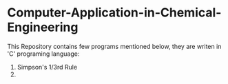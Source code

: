 # Computer-Application-in-Chemical-Engineering

This Repository contains few programs mentioned below, they are writen in 'C' programing language:
1. Simpson's 1/3rd Rule
2. 
